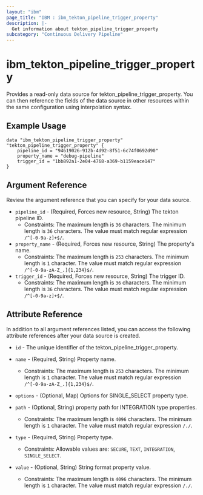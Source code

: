 ```yaml
---
layout: "ibm"
page_title: "IBM : ibm_tekton_pipeline_trigger_property"
description: |-
  Get information about tekton_pipeline_trigger_property
subcategory: "Continuous Delivery Pipeline"
---
```


# ibm_tekton_pipeline_trigger_property

Provides a read-only data source for tekton_pipeline_trigger_property. You can then reference the fields of the data source in other resources within the same configuration using interpolation syntax.

## Example Usage

```hcl
data "ibm_tekton_pipeline_trigger_property" "tekton_pipeline_trigger_property" {
	pipeline_id = "94619026-912b-4d92-8f51-6c74f0692d90"
	property_name = "debug-pipeline"
	trigger_id = "1bb892a1-2e04-4768-a369-b1159eace147"
}
```

## Argument Reference

Review the argument reference that you can specify for your data source.

* `pipeline_id` - (Required, Forces new resource, String) The tekton pipeline ID.
  * Constraints: The maximum length is `36` characters. The minimum length is `36` characters. The value must match regular expression `/^[-0-9a-z]+$/`.
* `property_name` - (Required, Forces new resource, String) The property's name.
  * Constraints: The maximum length is `253` characters. The minimum length is `1` character. The value must match regular expression `/^[-0-9a-zA-Z_.]{1,234}$/`.
* `trigger_id` - (Required, Forces new resource, String) The trigger ID.
  * Constraints: The maximum length is `36` characters. The minimum length is `36` characters. The value must match regular expression `/^[-0-9a-z]+$/`.

## Attribute Reference

In addition to all argument references listed, you can access the following attribute references after your data source is created.

* `id` - The unique identifier of the tekton_pipeline_trigger_property.
* `name` - (Required, String) Property name.
  * Constraints: The maximum length is `253` characters. The minimum length is `1` character. The value must match regular expression `/^[-0-9a-zA-Z_.]{1,234}$/`.

* `options` - (Optional, Map) Options for SINGLE_SELECT property type.

* `path` - (Optional, String) property path for INTEGRATION type properties.
  * Constraints: The maximum length is `4096` characters. The minimum length is `1` character. The value must match regular expression `/./`.

* `type` - (Required, String) Property type.
  * Constraints: Allowable values are: `SECURE`, `TEXT`, `INTEGRATION`, `SINGLE_SELECT`.

* `value` - (Optional, String) String format property value.
  * Constraints: The maximum length is `4096` characters. The minimum length is `1` character. The value must match regular expression `/./`.

